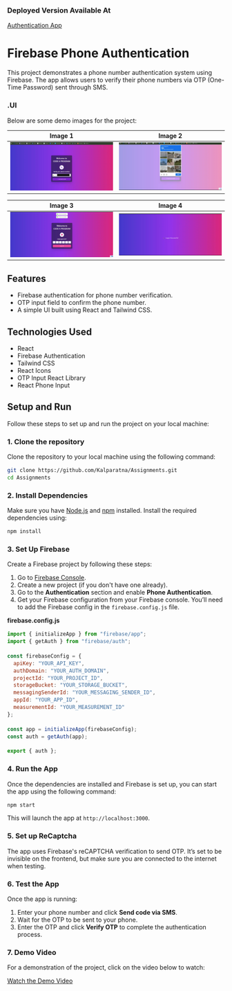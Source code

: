 ### Deployed Version Available At 

[Authentication App](https://react-firebase-authenticaiton.vercel.app/)
# Firebase Phone Authentication

This project demonstrates a phone number authentication system using Firebase. The app allows users to verify their phone numbers via OTP (One-Time Password) sent through SMS.
### .UI

Below are some demo images for the project:

| Image 1 | Image 2 |
|:-------:|:-------:|
| ![Image 1](./public/1.png) | ![Image 2](./public/2.png) |

| Image 3 | Image 4 |
|:-------:|:-------:|
| ![Image 3](./public/3.png) | ![Image 4](./public/4.png) |

## Features
- Firebase authentication for phone number verification.
- OTP input field to confirm the phone number.
- A simple UI built using React and Tailwind CSS.

## Technologies Used
- React
- Firebase Authentication
- Tailwind CSS
- React Icons
- OTP Input React Library
- React Phone Input

## Setup and Run

Follow these steps to set up and run the project on your local machine:

### 1. Clone the repository
Clone the repository to your local machine using the following command:

```bash
git clone https://github.com/Kalparatna/Assignments.git
cd Assignments
```

### 2. Install Dependencies
Make sure you have [Node.js](https://nodejs.org/) and [npm](https://www.npmjs.com/) installed. Install the required dependencies using:

```bash
npm install
```

### 3. Set Up Firebase
Create a Firebase project by following these steps:
1. Go to [Firebase Console](https://console.firebase.google.com/).
2. Create a new project (if you don't have one already).
3. Go to the **Authentication** section and enable **Phone Authentication**.
4. Get your Firebase configuration from your Firebase console. You’ll need to add the Firebase config in the `firebase.config.js` file.

**firebase.config.js**

```js
import { initializeApp } from "firebase/app";
import { getAuth } from "firebase/auth";

const firebaseConfig = {
  apiKey: "YOUR_API_KEY",
  authDomain: "YOUR_AUTH_DOMAIN",
  projectId: "YOUR_PROJECT_ID",
  storageBucket: "YOUR_STORAGE_BUCKET",
  messagingSenderId: "YOUR_MESSAGING_SENDER_ID",
  appId: "YOUR_APP_ID",
  measurementId: "YOUR_MEASUREMENT_ID"
};

const app = initializeApp(firebaseConfig);
const auth = getAuth(app);

export { auth };
```

### 4. Run the App
Once the dependencies are installed and Firebase is set up, you can start the app using the following command:

```bash
npm start
```

This will launch the app at `http://localhost:3000`.

### 5. Set up ReCaptcha
The app uses Firebase's reCAPTCHA verification to send OTP. It’s set to be invisible on the frontend, but make sure you are connected to the internet when testing.

### 6. Test the App
Once the app is running:
1. Enter your phone number and click **Send code via SMS**.
2. Wait for the OTP to be sent to your phone.
3. Enter the OTP and click **Verify OTP** to complete the authentication process.

### 7. Demo Video
For a demonstration of the project, click on the video below to watch:

[Watch the Demo Video](./public/video.mp4)
